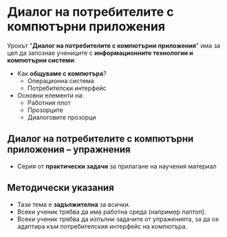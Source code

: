 # Диалог на потребителите с компютърни приложения

Урокът "**Диалог на потребителите с компютърни приложения**" има за цел да запознае учениците с **информационните технологии и компютърни системи**:
 - Как **общуваме с компютъра**?
   - Операционна система
   - Потребителски интерфейс
 - Основни елементи на:
   - Работния плот
   - Прозорците
   - Диалоговите прозорци

## Диалог на потребителите с компютърни приложения – упражнения
  - Серия от **практически задачи** за прилагане на научения материал

## Методически указания
  - Тази тема е **задължителна** за всички.
  - Всеки ученик трябва да има работна среда (например лаптоп).
  - Всеки ученик трябва да изпълни задачите от упраженията, за да се адаптира към потребителския интерфейс на компютъра.
